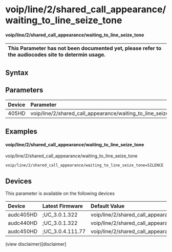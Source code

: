 ﻿---
description: voip/line/2/shared_call_appearance/waiting_to_line_seize_tone
search: false
---

# voip/line/2/shared_call_appearance/waiting_to_line_seize_tone

#### voip/line/2/shared_call_appearance/waiting_to_line_seize_tone


| This Parameter has not been documented yet, please refer to the audiocodes site to determin usage.  | 
| :--- |

## Syntax

## Parameters
|Device|Parameter|value|Description|
|:---|:---|:---|:---|
| 405HD | voip/line/2/shared_call_appearance/waiting_to_line_seize_tone |  |  |

## Examples
#### voip/line/2/shared_call_appearance/waiting_to_line_seize_tone

voip/line/2/shared_call_appearance/waiting_to_line_seize_tone

```
voip/line/2/shared_call_appearance/waiting_to_line_seize_tone=SILENCE
```

## Devices
This parameter is available on the following devices

| Device | Latest Firmware | Default Value |
|:---|:---|:---|
| audc405HD | ;UC_3.0.1.322 | voip/line/2/shared_call_appearance/waiting_to_line_seize_tone=SILENCE 
| audc440HD | ;UC_3.0.1.322 | voip/line/2/shared_call_appearance/waiting_to_line_seize_tone=SILENCE 
| audc450HD | ;UC_3.0.4.111.77 | voip/line/2/shared_call_appearance/waiting_to_line_seize_tone=SILENCE 

(view disclaimer)[disclaimer]
